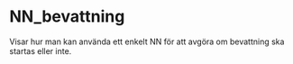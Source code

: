 # NN_bevattning
Visar hur man kan använda ett enkelt NN för att avgöra om bevattning ska startas eller inte.
